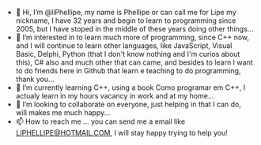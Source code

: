 - 👋 Hi, I’m @liPhellipe, my name is Phellipe or can call me for Lipe my nickname, I have 32 years and begin to learn to programming since 2005, but I have stoped in the middle of these years doing other things...
- 👀 I’m interested in to learn much more of programming, since C++ now, and I will continue to learn other languages, like JavaScript, Visual Basic, Delphi, Python (that I don't know nothing and I'm curios about this), C# also and much other that can came, and besides to learn I want to do friends here in Github that learn e teaching to do programming, thank you...
- 🌱 I’m currently learning C++, using a book Como programar em C++, I actualy learn in my hours vacancy in work and at my home...
- 💞️ I’m looking to collaborate on everyone, just helping in that I can do, will makes me much happy...
- 📫 How to reach me ... you can send me a email like LIPHELLIPE@HOTMAIL.COM, I will stay happy trying to help you!

<!---
liPhellipe/liPhellipe is a ✨ special ✨ repository because its `README.md` (this file) appears on your GitHub profile.
You can click the Preview link to take a look at your changes.
--->

